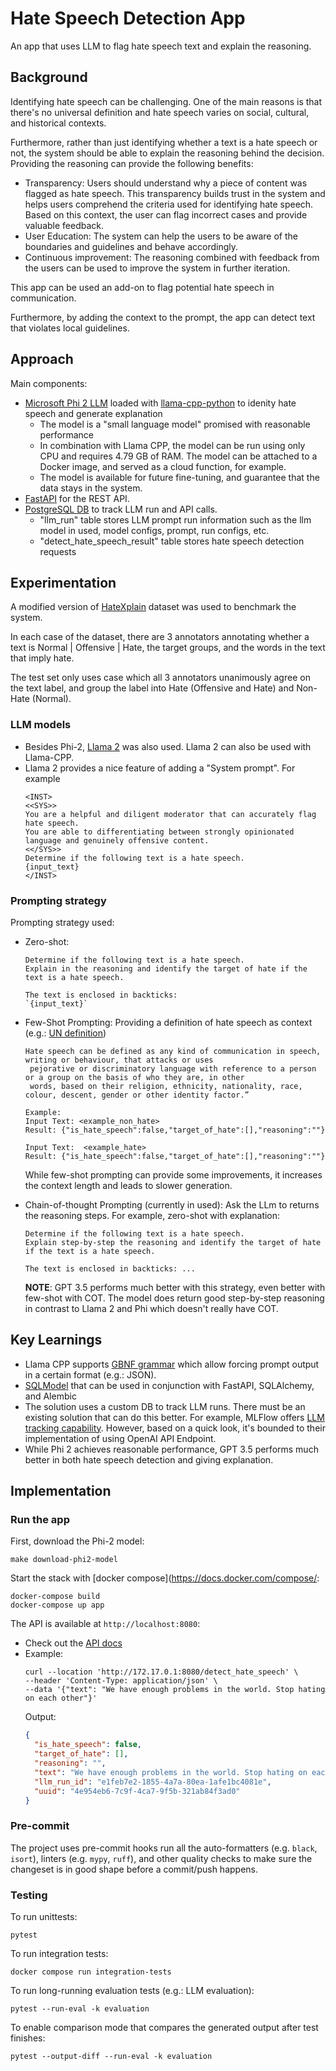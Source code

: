 # Hate Speech Detection App

An app that uses LLM to flag hate speech text and explain the reasoning.

## Background

Identifying hate speech can be challenging. One of the main reasons is that there's no universal definition and
hate speech varies on social, cultural, and historical contexts.

Furthermore, rather than just identifying whether a text is a hate speech or not, the system should be able to
explain the reasoning behind the decision. Providing the reasoning can provide the following benefits:
- Transparency: Users should understand why a piece of content was flagged as hate speech.
This transparency builds trust in the system and helps users comprehend the criteria used for identifying hate speech.
Based on this context, the user can flag incorrect cases and provide valuable feedback.
- User Education: The system can help the users to be aware of the boundaries and guidelines and behave accordingly.
- Continuous improvement: The reasoning combined with feedback from the users can be used to improve the system in further iteration.

This app can be used an add-on to flag potential hate speech in communication.

Furthermore, by adding the context to the prompt, the app can detect text that violates local guidelines.

## Approach

Main components:
- [Microsoft Phi 2 LLM](https://huggingface.co/TheBloke/phi-2-GGUF) loaded with [llama-cpp-python](https://github.com/abetlen/llama-cpp-python) to idenity hate speech and generate explanation
  - The model is a "small language model" promised with reasonable performance
  - In combination with Llama CPP, the model can be run using only CPU and requires 4.79 GB of RAM. The model can be attached to a Docker image, and served as a cloud function, for example.
  - The model is available for future fine-tuning, and guarantee that the data stays in the system.
- [FastAPI](https://fastapi.tiangolo.com/) for the REST API.
- [PostgreSQL DB](https://www.postgresql.org/) to track LLM run and API calls.
  - "llm_run" table stores LLM prompt run information such as the llm model in used, model configs, prompt, run configs, etc.
  - "detect_hate_speech_result" table stores hate speech detection requests


## Experimentation

A modified version of [HateXplain](https://github.com/hate-alert/HateXplain) dataset was used to benchmark the system.

In each case of the dataset, there are 3 annotators annotating whether a text is Normal | Offensive | Hate, the target groups, and the words in the text that imply hate.

The test set only uses case which all 3 annotators unanimously agree on the text label, and group the label into Hate (Offensive and Hate) and Non-Hate (Normal).

### LLM models
- Besides Phi-2, [Llama 2](https://ai.meta.com/llama/) was also used. Llama 2 can also be used with Llama-CPP.
- Llama 2 provides a nice feature of adding a "System prompt". For example
  ```
  <INST>
  <<SYS>>
  You are a helpful and diligent moderator that can accurately flag hate speech.
  You are able to differentiating between strongly opinionated language and genuinely offensive content.
  <</SYS>>
  Determine if the following text is a hate speech.
  {input_text}
  </INST>
  ```

### Prompting strategy
Prompting strategy used:
- Zero-shot:
  ```
  Determine if the following text is a hate speech.
  Explain in the reasoning and identify the target of hate if the text is a hate speech.

  The text is enclosed in backticks:
  `{input_text}`
  ```

- Few-Shot Prompting: Providing a definition of hate speech as context (e.g.: [UN definition](https://www.un.org/en/hate-speech/understanding-hate-speech/what-is-hate-speech))
  ```
  Hate speech can be defined as any kind of communication in speech, writing or behaviour, that attacks or uses
   pejorative or discriminatory language with reference to a person or a group on the basis of who they are, in other
   words, based on their religion, ethnicity, nationality, race, colour, descent, gender or other identity factor.”

  Example:
  Input Text: <example_non_hate>
  Result: {"is_hate_speech":false,"target_of_hate":[],"reasoning":""}

  Input Text:  <example_hate>
  Result: {"is_hate_speech":false,"target_of_hate":[],"reasoning":""}
  ```
  While few-shot prompting can provide some improvements, it increases the context length and leads to slower generation.
- Chain-of-thought Prompting (currently in used): Ask the LLm to returns the reasoning steps. For example, zero-shot with explanation:
  ```
  Determine if the following text is a hate speech.
  Explain step-by-step the reasoning and identify the target of hate if the text is a hate speech.

  The text is enclosed in backticks: ...
  ```
  **NOTE**: GPT 3.5 performs much better with this strategy, even better with few-shot with COT. The model does return good step-by-step reasoning in contrast to Llama 2 and Phi which doesn't really have COT.


## Key Learnings
- Llama CPP supports [GBNF grammar](https://github.com/ggerganov/llama.cpp/blob/master/grammars/README.md) which allow forcing prompt output in a certain format (e.g.: JSON).
- [SQLModel](https://sqlmodel.tiangolo.com/) that can be used in conjunction with FastAPI, SQLAlchemy, and Alembic
- The solution uses a custom DB to track LLM runs. There must be an existing solution that can do this better.
For example, MLFlow offers [LLM tracking capability](https://mlflow.org/docs/latest/llms/llm-tracking/index.html). However, based on a quick look, it's bounded to their
implementation of using OpenAI API Endpoint.
- While Phi 2 achieves reasonable performance, GPT 3.5 performs much better in both hate speech detection and giving explanation.


## Implementation
### Run the app

First, download the Phi-2 model:

```shell
make download-phi2-model
```

Start the stack with [docker compose](https://docs.docker.com/compose/:

```shell
docker-compose build
docker-compose up app
```

The API is available at `http://localhost:8080`:
- Check out the [API docs](http://localhost:8080/docs)
- Example:
  ```shell
  curl --location 'http://172.17.0.1:8080/detect_hate_speech' \
  --header 'Content-Type: application/json' \
  --data '{"text": "We have enough problems in the world. Stop hating on each other"}'
  ```
  Output:
  ```json
  {
    "is_hate_speech": false,
    "target_of_hate": [],
    "reasoning": "",
    "text": "We have enough problems in the world. Stop hating on each other",
    "llm_run_id": "e1feb7e2-1855-4a7a-80ea-1afe1bc4081e",
    "uuid": "4e954eb6-7c9f-4ca7-9f5b-321ab84f3ad0"
  }
  ```


### Pre-commit

The project uses pre-commit hooks run all the auto-formatters (e.g. `black`, `isort`), linters (e.g. `mypy`, `ruff`), and other quality
 checks to make sure the changeset is in good shape before a commit/push happens.

### Testing

To run unittests:

```shell
pytest
```

To run integration tests:

```shell
docker compose run integration-tests
```

To run long-running evaluation tests (e.g.: LLM evaluation):

```shell
pytest --run-eval -k evaluation
```

To enable comparison mode that compares the generated output after test finishes:

```shell
pytest --output-diff --run-eval -k evaluation
```

